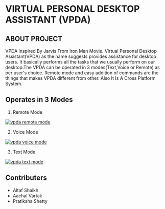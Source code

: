 # VIRTUAL PERSONAL DESKTOP ASSISTANT (VPDA)

## ABOUT PROJECT
VPDA inspired By Jarvis From Iron Man Movie. Virtual Personal Desktop Assistant(VPDA) as the name suggests provides assistance for desktop users. It basically performs all the tasks that we usually perform on our desktop.The VPDA can be operated in 3 modes(Text,Voice or Remote) as per user's choice. Remote mode and easy addition of commands are the things that makes VPDA different from other. Also It Is A Cross Platform System.

## Operates in 3 Modes

1. Remote Mode

[![vpda remote mode](https://img.youtube.com/vi/RxSuULDya5I/0.jpg)](https://youtu.be/RxSuULDya5I "vpda remote mode")

  
2. Voice Mode

[![vpda voice mode](https://img.youtube.com/vi/-qfaLjPo2LA/0.jpg)](https://youtu.be/-qfaLjPo2LA "vpda voice mode")


3. Text Mode

[![vpda text mode](https://img.youtube.com/vi/sIG-oHJt_ts/0.jpg)](https://youtu.be/sIG-oHJt_ts "vpda text mode")

## Contributers

- Altaf Shaikh
- Aachal Vartak
- Pratiksha Shetty
